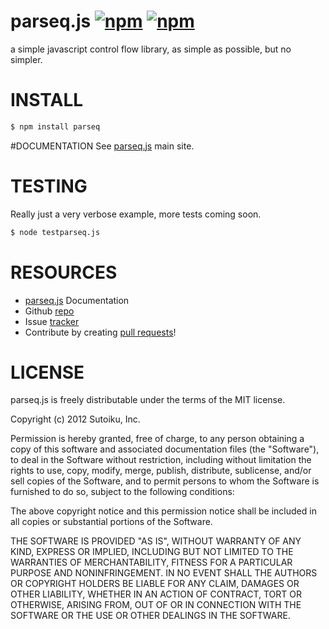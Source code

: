 # parseq.js [![npm](http://img.shields.io/npm/v/parseq.svg)](https://npmjs.org/package/parseq) [![npm](http://img.shields.io/npm/dm/parseq.svg)](https://npmjs.org/package/parseq)

a simple javascript control flow library, as simple as possible, but no simpler.

# INSTALL
```bash
$ npm install parseq
```

#DOCUMENTATION
See [parseq.js](http://parseqjs.com) main site.

# TESTING
Really just a very verbose example, more tests coming soon.
```bash
$ node testparseq.js
```

# RESOURCES
* [parseq.js](http://parseqjs.com) Documentation
* Github [repo](https://github.com/sutoiku/parseq)
* Issue [tracker](https://github.com/sutoiku/parseq/issues)
* Contribute by creating [pull requests](https://github.com/sutoiku/parseq/pulls)!

# LICENSE
parseq.js is freely distributable under the terms of the MIT license.

Copyright (c) 2012 Sutoiku, Inc.

Permission is hereby granted, free of charge, to any person obtaining a copy of this software and associated
documentation files (the "Software"), to deal in the Software without restriction, including without limitation the
rights to use, copy, modify, merge, publish, distribute, sublicense, and/or sell copies of the Software, and to permit
persons to whom the Software is furnished to do so, subject to the following conditions:

The above copyright notice and this permission notice shall be included in all copies or substantial portions of the
Software.

THE SOFTWARE IS PROVIDED "AS IS", WITHOUT WARRANTY OF ANY KIND, EXPRESS OR IMPLIED, INCLUDING BUT NOT LIMITED TO THE
WARRANTIES OF MERCHANTABILITY, FITNESS FOR A PARTICULAR PURPOSE AND NONINFRINGEMENT. IN NO EVENT SHALL THE AUTHORS OR
COPYRIGHT HOLDERS BE LIABLE FOR ANY CLAIM, DAMAGES OR OTHER LIABILITY, WHETHER IN AN ACTION OF CONTRACT, TORT OR
OTHERWISE, ARISING FROM, OUT OF OR IN CONNECTION WITH THE SOFTWARE OR THE USE OR OTHER DEALINGS IN THE SOFTWARE.
